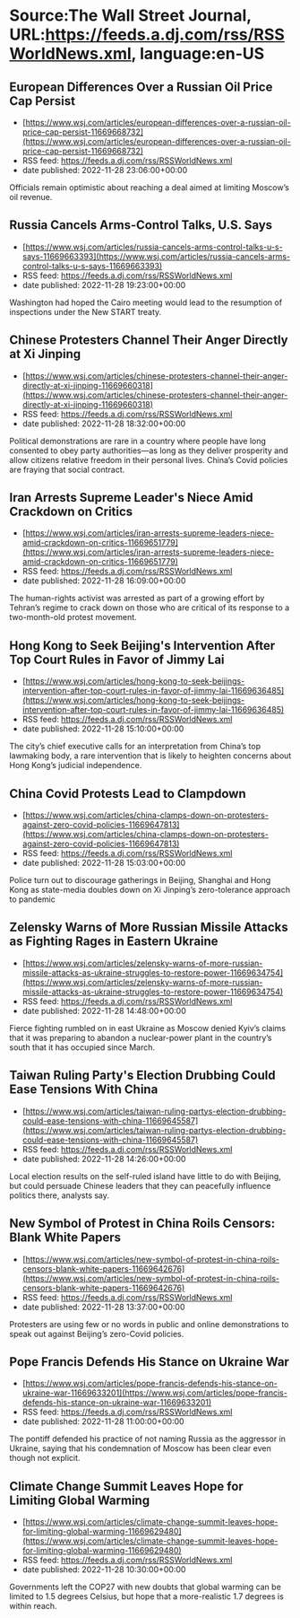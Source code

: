 # Source:The Wall Street Journal, URL:https://feeds.a.dj.com/rss/RSSWorldNews.xml, language:en-US

## European Differences Over a Russian Oil Price Cap Persist
 - [https://www.wsj.com/articles/european-differences-over-a-russian-oil-price-cap-persist-11669668732](https://www.wsj.com/articles/european-differences-over-a-russian-oil-price-cap-persist-11669668732)
 - RSS feed: https://feeds.a.dj.com/rss/RSSWorldNews.xml
 - date published: 2022-11-28 23:06:00+00:00

Officials remain optimistic about reaching a deal aimed at limiting Moscow’s oil revenue.

## Russia Cancels Arms-Control Talks, U.S. Says
 - [https://www.wsj.com/articles/russia-cancels-arms-control-talks-u-s-says-11669663393](https://www.wsj.com/articles/russia-cancels-arms-control-talks-u-s-says-11669663393)
 - RSS feed: https://feeds.a.dj.com/rss/RSSWorldNews.xml
 - date published: 2022-11-28 19:23:00+00:00

Washington had hoped the Cairo meeting would lead to the resumption of inspections under the New START treaty.

## Chinese Protesters Channel Their Anger Directly at Xi Jinping
 - [https://www.wsj.com/articles/chinese-protesters-channel-their-anger-directly-at-xi-jinping-11669660318](https://www.wsj.com/articles/chinese-protesters-channel-their-anger-directly-at-xi-jinping-11669660318)
 - RSS feed: https://feeds.a.dj.com/rss/RSSWorldNews.xml
 - date published: 2022-11-28 18:32:00+00:00

Political demonstrations are rare in a country where people have long consented to obey party authorities—as long as they deliver prosperity and allow citizens relative freedom in their personal lives. China’s Covid policies are fraying that social contract.

## Iran Arrests Supreme Leader's Niece Amid Crackdown on Critics
 - [https://www.wsj.com/articles/iran-arrests-supreme-leaders-niece-amid-crackdown-on-critics-11669651779](https://www.wsj.com/articles/iran-arrests-supreme-leaders-niece-amid-crackdown-on-critics-11669651779)
 - RSS feed: https://feeds.a.dj.com/rss/RSSWorldNews.xml
 - date published: 2022-11-28 16:09:00+00:00

The human-rights activist was arrested as part of a growing effort by Tehran’s regime to crack down on those who are critical of its response to a two-month-old protest movement.

## Hong Kong to Seek Beijing's Intervention After Top Court Rules in Favor of Jimmy Lai
 - [https://www.wsj.com/articles/hong-kong-to-seek-beijings-intervention-after-top-court-rules-in-favor-of-jimmy-lai-11669636485](https://www.wsj.com/articles/hong-kong-to-seek-beijings-intervention-after-top-court-rules-in-favor-of-jimmy-lai-11669636485)
 - RSS feed: https://feeds.a.dj.com/rss/RSSWorldNews.xml
 - date published: 2022-11-28 15:10:00+00:00

The city’s chief executive calls for an interpretation from China’s top lawmaking body, a rare intervention that is likely to heighten concerns about Hong Kong’s judicial independence.

## China Covid Protests Lead to Clampdown
 - [https://www.wsj.com/articles/china-clamps-down-on-protesters-against-zero-covid-policies-11669647813](https://www.wsj.com/articles/china-clamps-down-on-protesters-against-zero-covid-policies-11669647813)
 - RSS feed: https://feeds.a.dj.com/rss/RSSWorldNews.xml
 - date published: 2022-11-28 15:03:00+00:00

Police turn out to discourage gatherings in Beijing, Shanghai and Hong Kong as state-media doubles down on Xi Jinping’s zero-tolerance approach to pandemic

## Zelensky Warns of More Russian Missile Attacks as Fighting Rages in Eastern Ukraine
 - [https://www.wsj.com/articles/zelensky-warns-of-more-russian-missile-attacks-as-ukraine-struggles-to-restore-power-11669634754](https://www.wsj.com/articles/zelensky-warns-of-more-russian-missile-attacks-as-ukraine-struggles-to-restore-power-11669634754)
 - RSS feed: https://feeds.a.dj.com/rss/RSSWorldNews.xml
 - date published: 2022-11-28 14:48:00+00:00

Fierce fighting rumbled on in east Ukraine as Moscow denied Kyiv’s claims that it was preparing to abandon a nuclear-power plant in the country’s south that it has occupied since March.

## Taiwan Ruling Party's Election Drubbing Could Ease Tensions With China
 - [https://www.wsj.com/articles/taiwan-ruling-partys-election-drubbing-could-ease-tensions-with-china-11669645587](https://www.wsj.com/articles/taiwan-ruling-partys-election-drubbing-could-ease-tensions-with-china-11669645587)
 - RSS feed: https://feeds.a.dj.com/rss/RSSWorldNews.xml
 - date published: 2022-11-28 14:26:00+00:00

Local election results on the self-ruled island have little to do with Beijing, but could persuade Chinese leaders that they can peacefully influence politics there, analysts say.

## New Symbol of Protest in China Roils Censors: Blank White Papers
 - [https://www.wsj.com/articles/new-symbol-of-protest-in-china-roils-censors-blank-white-papers-11669642676](https://www.wsj.com/articles/new-symbol-of-protest-in-china-roils-censors-blank-white-papers-11669642676)
 - RSS feed: https://feeds.a.dj.com/rss/RSSWorldNews.xml
 - date published: 2022-11-28 13:37:00+00:00

Protesters are using few or no words in public and online demonstrations to speak out against Beijing’s zero-Covid policies.

## Pope Francis Defends His Stance on Ukraine War
 - [https://www.wsj.com/articles/pope-francis-defends-his-stance-on-ukraine-war-11669633201](https://www.wsj.com/articles/pope-francis-defends-his-stance-on-ukraine-war-11669633201)
 - RSS feed: https://feeds.a.dj.com/rss/RSSWorldNews.xml
 - date published: 2022-11-28 11:00:00+00:00

The pontiff defended his practice of not naming Russia as the aggressor in Ukraine, saying that his condemnation of Moscow has been clear even though not explicit.

## Climate Change Summit Leaves Hope for Limiting Global Warming
 - [https://www.wsj.com/articles/climate-change-summit-leaves-hope-for-limiting-global-warming-11669629480](https://www.wsj.com/articles/climate-change-summit-leaves-hope-for-limiting-global-warming-11669629480)
 - RSS feed: https://feeds.a.dj.com/rss/RSSWorldNews.xml
 - date published: 2022-11-28 10:30:00+00:00

Governments left the COP27 with new doubts that global warming can be limited to 1.5 degrees Celsius, but hope that a more-realistic 1.7 degrees is within reach.

